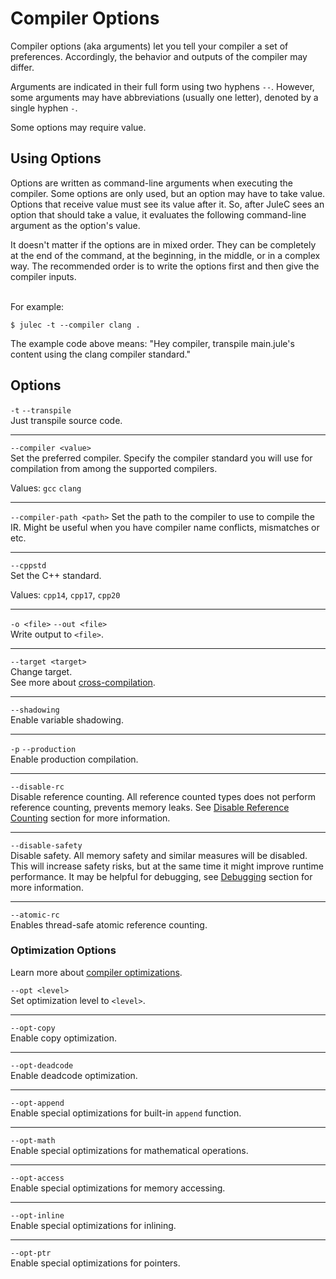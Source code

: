 # Compiler Options
Compiler options (aka arguments) let you tell your compiler a set of preferences. Accordingly, the behavior and outputs of the compiler may differ.

Arguments are indicated in their full form using two hyphens `--`. However, some arguments may have abbreviations (usually one letter), denoted by a single hyphen `-`.

Some options may require value.

## Using Options
Options are written as command-line arguments when executing the compiler. Some options are only used, but an option may have to take value. Options that receive value must see its value after it. So, after JuleC sees an option that should take a value, it evaluates the following command-line argument as the option's value.

It doesn't matter if the options are in mixed order. They can be completely at the end of the command, at the beginning, in the middle, or in a complex way. The recommended order is to write the options first and then give the compiler inputs.

\
For example:
```
$ julec -t --compiler clang .
```
The example code above means: "Hey compiler, transpile main.jule's content using the clang compiler standard." 

## Options
`-t` `--transpile` \
Just transpile source code.

---

`--compiler <value>` \
Set the preferred compiler. Specify the compiler standard you will use for compilation from among the supported compilers.

Values: `gcc` `clang`

---

`--compiler-path <path>`
Set the path to the compiler to use to compile the IR. Might be useful when you have compiler name conflicts, mismatches or etc.

---

`--cppstd` \
Set the C++ standard.

Values: `cpp14`, `cpp17`, `cpp20`

---

`-o <file>` `--out <file>` \
Write output to `<file>`.

---

`--target <target>` \
Change target. \
See more about [cross-compilation](/compiler/cross-compilation).

---

`--shadowing`\
Enable variable shadowing.

---

`-p` `--production`\
Enable production compilation.

---

`--disable-rc`\
Disable reference counting. All reference counted types does not perform reference counting, prevents memory leaks. See [Disable Reference Counting](/memory/management/disable-reference-counting) section for more information.

---

`--disable-safety`\
Disable safety. All memory safety and similar measures will be disabled. This will increase safety risks, but at the same time it might improve runtime performance. It may be helpful for debugging, see [Debugging](/debugging/) section for more information.

---

`--atomic-rc`\
Enables thread-safe atomic reference counting.

### Optimization Options

Learn more about [compiler optimizations](/compiler/compiler-optimizations).

`--opt <level>` \
Set optimization level to `<level>`.

---

`--opt-copy` \
Enable copy optimization.

---

`--opt-deadcode` \
Enable deadcode optimization.

---

`--opt-append` \
Enable special optimizations for built-in `append` function.

---

`--opt-math` \
Enable special optimizations for mathematical operations.

---

`--opt-access` \
Enable special optimizations for memory accessing.

---

`--opt-inline` \
Enable special optimizations for inlining.

---

`--opt-ptr` \
Enable special optimizations for pointers.
